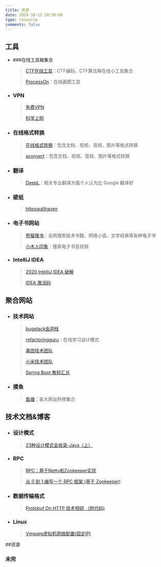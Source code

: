 ```yaml
---
title: 资源
date: 2020-10-12 20:58:09
type: resource
comments: false
---
```


## 工具

- ###在线工具箱集合

    > [CTF在线工具](http://ctf.ssleye.com/)：CTF编码、CTF算法等在线小工具集合
    >
    > [ProcessOn](https://www.processon.com/)：在线画图工具



- ### VPN

    > [免费VPN](https://github.com/freefq/free)
    >
    > [科学上网](https://masuit.com/c/1)



- ### 在线格式转换

    > [在线格式转换](https://www.alltoall.net/)：包含文档、视频、音频、图片等格式转换
    >
    > [aconvert](https://www.aconvert.com/cn/)：包含文档、视频、音频、图片等格式转换



- ### 翻译

    > [DeepL](https://www.deepl.com/translator)：相关专业翻译方面个人认为比 Google 翻译好



- ### 壁纸

    > [httpswallhaven](https://wallhaven.cc/)



- ### 电子书网站

    > [熊猫搜书](https://ebook.huzerui.com/#/)：全网搜索技术书籍、网络小说、文学经典等各种电子书
    >
    > [小木人印象](http://www.xwood.net/)：搜索电子书及视频



- ### IntelliJ IDEA

    > [2020 IntelliJ IDEA 破解](https://tech.souyunku.com/?p=16189)
    >
    > [IDEA 激活码](http://idea.medeming.com/jets/)





## 聚合网站

- ### 技术网站

    > [bugstack虫洞栈](https://bugstack.cn/)
    >
    > [refactoringguru](https://refactoringguru.cn/)：在线学习设计模式
    >
    > [美团技术团队](https://tech.meituan.com/)
    >
    > [小米技术团队](https://xiaomi-info.github.io/)
    >
    > [Spring Boot 教程汇总](http://www.springboot.wiki/)



- ### 摸鱼

    > [鱼塘](https://mo.fish/)：各大网站热榜集合

## 技术文档&博客

- ### 设计模式

    > [23种设计模式全收录-Java（上）](https://juejin.im/post/6875717589570437128)



- ### RPC

    > [RPC：基于Netty和Zookeeper实现](http://www.diaowenjie.cn/2020/05/26/java-simpleRpc.html)
    >
    > [从 0 到 1 编写一个 RPC 框架 (基于 Zookeeper)](http://www.iloveqyc.com/2019/04/06/air-rpc/)
    >
    > 



- ### 数据传输格式

    > [Protobuf On HTTP 技术预研 （附代码)](https://www.jianshu.com/p/d74032949634)



- ### Linux

    > [Vmware虚拟机网络配置(固定IP)](https://www.jianshu.com/p/6fdbba039d79)

##资源

### 未完